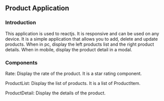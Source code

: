 ## Product Application

### Introduction

This application is used to reactjs. It is responsive and can be used on any device. It is a simple application that allows you to add, delete and update products. 
When in pc, display the left products list and the right product details. When in mobile, display the product detail in a modal.

### Components
Rate: Display the rate of the product. It is a star rating component.

ProductList: Display the list of products. It is a list of ProductItem.

ProductDetail: Display the details of the product. 


